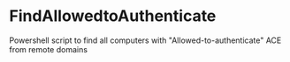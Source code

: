 # FindAllowedtoAuthenticate
Powershell script to find all computers with "Allowed-to-authenticate" ACE from remote domains

